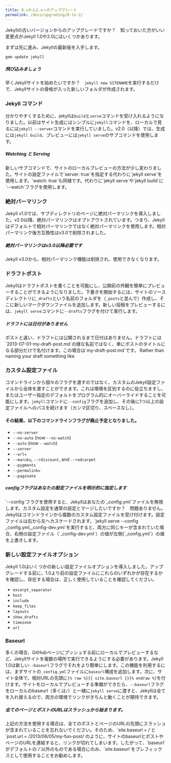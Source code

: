 ```yaml
---
title: 0.xから2.xへのアップグレード
permalink: /docs/upgrading/0-to-2/
---
```

<!-- ---
title: Upgrading from 0.x to 2.x
permalink: /docs/upgrading/0-to-2/
--- -->

Jekyllの古いバージョンからのアップグレードですか？　知っておいた方がいい変更点がJekyll 1.0や2.0にはいくつかあります。

<!-- Upgrading from an older version of Jekyll? A few things have changed in 1.0
and 2.0 that you'll want to know about. -->

まずは先に進み、Jekyllの最新版を入手します。

<!-- Before we dive in, go ahead and fetch the latest version of Jekyll: -->

```sh
gem update jekyll
```

<div class="note feature">
  <h5>飛び込みましょう</h5>
  <!-- <h5 markdown="1">Diving in</h5> -->
  <p markdown="1">早くJekyllサイトを始めたいですか？　<code>jekyll new SITENAME</code>を実行するだけで、Jekyllサイトの骨格が入った新しいフォルダが作成されます。</p>
  <!-- <p markdown="1">Want to get a new Jekyll site up and running quickly? Simply
   run <code>jekyll new SITENAME</code> to create a new folder with a bare bones
   Jekyll site.</p> -->
</div>

### Jekyll コマンド
<!-- ### The Jekyll Command -->

分かりやすくするために、jekyllは`build`と`serve`コマンドを受け入れるようになりました。以前はサイト生成にはシンプルに`jekyll`コマンドを、ローカルで見るには`jekyll --server`コマンドを実行していました。v2.0（以降）では、生成には`jekyll build`、プレビューには`jekyll serve`のサブコマンドを使用します。

<!-- For better clarity, Jekyll now accepts the commands `build` and `serve`.
Whereas before you might simply run the command `jekyll` to generate a site
and `jekyll --server` to view it locally, in v2.0 (and later) you should
use the subcommands `jekyll build` and `jekyll serve` to build and preview
your site. -->

<div class="note info">
  <h5>Watching と Serving</h5>
  <!-- <h5>Watching and Serving</h5> -->
  <p markdown="1">新しいサブコマンドで、サイトのローカルプレビューの方法が少し変わりました。サイトの設定ファイルで`server: true`を指定する代わりに`jekyll serve`を使用します。`watch: true`も同様です。代わりに`jekyll serve`や`jekyll build`に`--watch`フラグを使用します。</p>
    <!-- <p markdown="1">With the new subcommands, the way sites are previewed locally
     changed a bit. Instead of specifying `server: true` in the site's
     configuration file, use `jekyll serve`. The same holds true for
     `watch: true`. Instead, use the `--watch` flag with either `jekyll serve`
      or `jekyll build`.</p> -->
</div>

### 絶対パーマリンク
<!-- ### Absolute Permalinks -->

Jekyll v1.0では、サブディレクトリのページに絶対パーマリンクを導入しました。v2.0以降、絶対パーマリンクはオプトアウトされています。つまり、Jekyllはデフォルトで相対パーマリンクではなく絶対パーマリンクを使用します。相対パーマリンク後方互換性はv3.0で削除されました。

<!-- In Jekyll v1.0, we introduced absolute permalinks for pages in
subdirectories. Starting with v2.0, absolute permalinks are opt-out,
meaning Jekyll will default to using absolute permalinks instead of
relative permalinks. Relative permalink backwards-compatibility was removed in v3.0. -->

<div class="note warning" id="absolute-permalinks-warning">
  <h5 markdown="1">絶対パーマリンクはv3.0以降必要です</h5>
  <!-- <h5 markdown="1">Absolute permalinks will be required in v3.0 and on</h5> -->
  <p markdown="1">
    Jekyll v3.0から、相対パーマリンク機能は削除され、使用できなくなります。
  </p>
  <p markdown="1">
    <!-- Starting with Jekyll v3.0, relative permalinks functionality will be removed and thus unavailable for use.
  </p> -->
</div>

### ドラフトポスト
<!-- ### Draft Posts -->

Jekyllはドラフトポストを書くことを可能にし、公開前の外観を簡単にプレビューすることができるようになりました。下書きを開始するには、サイトのソースディレクトリに`_drafts`という名前のフォルダを（`_posts`と並んで）作成し、そこに新しいマークダウンファイルを追加します。新しい投稿をプレビューするには、`jekyll serve`コマンドに`--drafts`フラグを付けて実行します。

<!-- Jekyll now lets you write draft posts, and allows you to easily preview how
they will look prior to publishing. To start a draft, create a folder
called `_drafts` in your site's source directory (e.g., alongside `_posts`),
and add a new markdown file to it. To preview your new post, run the
`jekyll serve` command with the `--drafts` flag. -->

<div class="note info">
  <h5 markdown="1">ドラフトには日付がありません</h5>
  <!-- <h5 markdown="1">Drafts don't have dates</h5> -->
  <p markdown="1">
    ポストと違い、ドラフトには公開されるまで日付はありません。ドラフトには`2013-07-01-my-draft-post.md`の様な名前ではなく、単にポストのタイトルになる部分だけで名付けます。この場合は`my-draft-post.md`です。 Rather than naming your draft something like</p>
</div>
<!-- <p markdown="1">
  Unlike posts, drafts don't have a date, since they haven't
  been published yet. Rather than naming your draft something like
  `2013-07-01-my-draft-post.md`, simply name the file what you'd like your
  post to eventually be titled, here `my-draft-post.md`.</p>
</div> -->

### カスタム設定ファイル
<!-- ### Custom Config File -->

コマンドラインから個々のフラグを渡すのではなく、カスタムのJekyll設定ファイルから全体を渡すことができます。これは環境を区別するのに役立ちますし、またはユーザー指定のデフォルトをプログラム的にオーバーライドすることを可能にします。`jekyll`コマンドに`--config`フラグを追加し、その後に1つ以上の設定ファイルへのパスを続けます（カンマ区切り、スペースなし）。

<!-- Rather than passing individual flags via the command line, you can now pass
an entire custom Jekyll config file. This helps to distinguish between
environments, or lets you programmatically override user-specified
defaults. Add the `--config` flag to the `jekyll` command, followed
by the path to one or more config files (comma-delimited, no spaces). -->

#### その結果、以下のコマンドラインフラグが廃止予定となりました。
<!-- #### As a result, the following command line flags are now deprecated: -->

* `--no-server`
* `--no-auto` (now `--no-watch`)
* `--auto` (now `--watch`)
* `--server`
* `--url=`
* `--maruku`, `--rdiscount`, and `--redcarpet`
* `--pygments`
* `--permalink=`
* `--paginate`

<div class="note info">
  <h5>configフラグはあなたの設定ファイルを明示的に指定します</h5>
  <!-- <h5>The config flag explicitly specifies your configuration file(s)</h5> -->
  <p markdown="1">`--config`フラグを使用すると、Jekyllはあなたの`_config.yml`ファイルを無視します。カスタム設定を通常の設定とマージしたいですか？　問題ありません。Jekyllはコマンドラインから複数のカスタム設定ファイルを受け付けます。設定ファイルは右から左へカスケードされます。`jekyll serve --config _config.yml,_config-dev.yml`を実行すると、両方に同じキーが含まれていた場合、右側の設定ファイル（`_config-dev.yml`）の値が左側(`_config.yml`）の値を上書きします。</p>
    <!-- <p markdown="1">If you use the `--config` flag, Jekyll will ignore your
      `_config.yml` file. Want to merge a custom configuration with the normal
      configuration? No problem. Jekyll will accept more than one custom config
      file via the command line. Config files cascade from right to left, such
      that if I run `jekyll serve --config _config.yml,_config-dev.yml`,
      the values in the config files on the right (`_config-dev.yml`) overwrite
      those on the left (`_config.yml`) when both contain the same key.</p> -->
</div>

### 新しい設定ファイルオプション
<!-- ### New Config File Options -->

Jekyll 1.0はいくつかの新しい設定ファイルオプションを導入しました。アップグレードする前に、1.0より前の設定ファイルにこれらのいずれかが存在するかを確認し、存在する場合は、正しく使用していることを確認してください。

<!-- Jekyll 1.0 introduced several new config file options. Before you upgrade,
you should check to see if any of these are present in your pre-1.0 config
file, and if so, make sure that you're using them properly: -->

* `excerpt_separator`
* `host`
* `include`
* `keep_files`
* `layouts`
* `show_drafts`
* `timezone`
* `url`

### Baseurl

多くの場合、GitHubページにプッシュする前にローカルでプレビューするなど、Jekyllサイトを複数の場所で実行できるようにする必要があります。Jekyll 1.0は新しい`--baseurl`フラグでそれをより簡単にします。この機能を利用するには、まずサイトの`_config.yml`ファイルに`baseurl`構成を追加します。次に、サイト全体で、相対URLの先頭に`{% raw %}{{ site.baseurl }}{% endraw %}`を付けます。サイトをローカルでプレビューする準備ができたら、`--baseurl`フラグをローカルのbaseurl（多くは`/`）と一緒に`jekyll serve`に渡すと、Jekyllは全てを入れ替えるので、両方の環境でリンクがきちんと動くことが期待できます。

<!-- Often, you'll want the ability to run a Jekyll site in multiple places,
such as previewing locally before pushing to GitHub Pages. Jekyll 1.0 makes
that easier with the new `--baseurl` flag. To take advantage of this
feature, first add the production `baseurl` to your site's `_config.yml`
file. Then, throughout the site, prefix relative URLs
with `{% raw %}{{ site.baseurl }}{% endraw %}`.
When you're ready to preview your site locally, pass along the `--baseurl`
flag with your local baseurl (most likely `/`) to `jekyll serve` and Jekyll
will swap in whatever you've passed along, ensuring all your links work as
you'd expect in both environments. -->


<div class="note warning">
  <h5 markdown="1">全てのページとポストのURLはスラッシュから始まります。</h5>
  <!-- <h5 markdown="1">All page and post URLs contain leading slashes</h5> -->
  <p markdown="1">上記の方法を使用する場合は、全てのポストとページのURLの先頭にスラッシュが含まれていることを忘れないでください。そのため、`site.baseurl = /`と`post.url = /2013/06/05/my-fun-post/`のように、サイトのbaseurlとポストやページのURLを連結すると、リンクが切れてしまいます。したがって、`baseurl`がデフォルトの`/`以外のものである場合にのみ、`site.baseurl`をプレフィックスとして使用することをお勧めします。</p>
  <!-- <p markdown="1">If you use the method described above, please remember
  that the URLs for all posts and pages contain a leading slash. Therefore,
  concatenating the site baseurl and the post/page url where
  `site.baseurl = /` and `post.url = /2013/06/05/my-fun-post/` will
  result in two leading slashes, which will break links. It is thus
  suggested that prefixing with `site.baseurl` only be used when the
  `baseurl` is something other than the default of `/`.</p> -->
</div>
